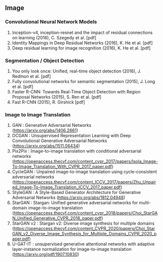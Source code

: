 ## Image

### Convolutional Neural Network Models
1. Inception-v4, inception-resnet and the impact of residual connections on learning (2016), C. Szegedy et al. [pdf]
2. Identity Mappings in Deep Residual Networks (2016), K. He et al. [pdf]
3. Deep residual learning for image recognition (2016), K. He et al. [pdf]

### Segmentation / Object Detection
1. You only look once: Unified, real-time object detection (2016), J. Redmon et al. [pdf]
2. Fully convolutional networks for semantic segmentation (2015), J. Long et al. [pdf]
3. Faster R-CNN: Towards Real-Time Object Detection with Region Proposal Networks (2015), S. Ren et al. [pdf]
4. Fast R-CNN (2015), R. Girshick [pdf]

### Image to Image Translation
1. GAN : Generative Adversarial Networks (https://arxiv.org/abs/1406.2661)
2. DCGAN : Unsupervised Representation Learning with Deep Convolutional Generative Adversarial Networks (https://arxiv.org/abs/1511.06434)
3. Pix2Pix : Image-to-image translation with conditional adversarial networks (https://openaccess.thecvf.com/content_cvpr_2017/papers/Isola_Image-To-Image_Translation_With_CVPR_2017_paper.pdf)
4. CycleGAN : Unpaired image-to-image translation using cycle-consistent adversarial networks (https://openaccess.thecvf.com/content_ICCV_2017/papers/Zhu_Unpaired_Image-To-Image_Translation_ICCV_2017_paper.pdf)
5. StyleGAN : A Style-Based Generator Architecture for Generative Adversarial Networks (https://arxiv.org/abs/1812.04948)
6. StarGAN : Stargan: Unified generative adversarial networks for multi-domain image-to-image translation (https://openaccess.thecvf.com/content_cvpr_2018/papers/Choi_StarGAN_Unified_Generative_CVPR_2018_paper.pdf)
7. StarGAN v2 : Stargan v2: Diverse image synthesis for multiple domains (https://openaccess.thecvf.com/content_CVPR_2020/papers/Choi_StarGAN_v2_Diverse_Image_Synthesis_for_Multiple_Domains_CVPR_2020_paper.pdf)
8. U-GAT-IT : unsupervised generative attentional networks with adaptive layer-instance normalization for image-to-image translation (https://arxiv.org/pdf/1907.10830)
